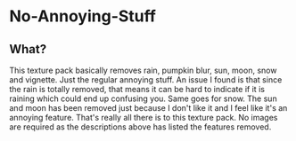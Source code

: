 # No-Annoying-Stuff
## What?
This texture pack basically removes rain, pumpkin blur, sun, moon, snow and vignette. Just the regular annoying stuff.
An issue I found is that since the rain is totally removed, that means it can be hard to indicate if it is raining which could end up confusing you. Same goes for snow.
The sun and moon has been removed just because I don't like it and I feel like it's an annoying feature.
That's really all there is to this texture pack.
No images are required as the descriptions above has listed the features removed.

